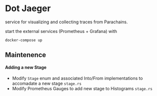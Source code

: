 # Dot Jaeger

service for visualizing and collecting traces from Parachains.


start the external services (Prometheus + Grafana) with
```
docker-compose up
```



## Maintenence

#### Adding a new Stage

- Modify `Stage` enum and associated Into/From implementations to accomadate a new stage `stage.rs`
- Modify Prometheus Gauges to add new stage to Histograms `stage.rs`
